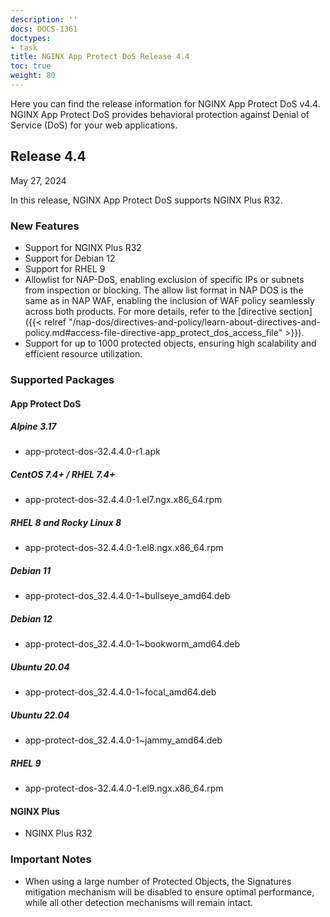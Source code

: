 ```yaml
---
description: ''
docs: DOCS-1361
doctypes:
- task
title: NGINX App Protect DoS Release 4.4
toc: true
weight: 80
---
```


Here you can find the release information for NGINX App Protect DoS v4.4. NGINX App Protect DoS provides behavioral protection against Denial of Service (DoS) for your web applications.

## Release 4.4

May 27, 2024

In this release, NGINX App Protect DoS supports NGINX Plus R32.

### New Features

- Support for NGINX Plus R32
- Support for Debian 12
- Support for RHEL 9
- Allowlist for NAP-DoS, enabling exclusion of specific IPs or subnets from inspection or blocking. The allow list format in NAP DOS is the same as in NAP WAF, enabling the inclusion of WAF policy seamlessly across both products. For more details, refer to the [directive section]({{< relref "/nap-dos/directives-and-policy/learn-about-directives-and-policy.md#access-file-directive-app_protect_dos_access_file" >}}).
- Support for up to 1000 protected objects, ensuring high scalability and efficient resource utilization.

### Supported Packages

#### App Protect DoS

##### Alpine 3.17

- app-protect-dos-32.4.4.0-r1.apk

##### CentOS 7.4+ / RHEL 7.4+

- app-protect-dos-32.4.4.0-1.el7.ngx.x86_64.rpm

##### RHEL 8 and Rocky Linux 8

- app-protect-dos-32.4.4.0-1.el8.ngx.x86_64.rpm

##### Debian 11

- app-protect-dos_32.4.4.0-1~bullseye_amd64.deb

##### Debian 12

- app-protect-dos_32.4.4.0-1~bookworm_amd64.deb

##### Ubuntu 20.04

- app-protect-dos_32.4.4.0-1~focal_amd64.deb

##### Ubuntu 22.04

- app-protect-dos_32.4.4.0-1~jammy_amd64.deb

##### RHEL 9

- app-protect-dos-32.4.4.0-1.el9.ngx.x86_64.rpm


#### NGINX Plus

- NGINX Plus R32


### Important Notes


- When using a large number of Protected Objects, the Signatures mitigation mechanism will be disabled to ensure optimal performance, while all other detection mechanisms will remain intact.
